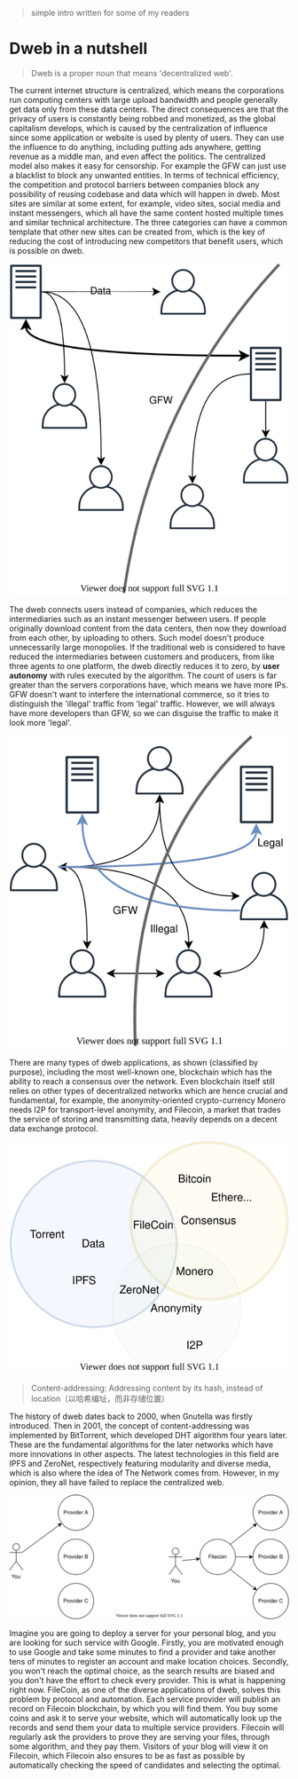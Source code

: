 > simple intro written for some of my readers

# Dweb in a nutshell

> Dweb is a proper noun that means 'decentralized web'.

The current internet structure is centralized, which means the corporations run computing centers with large upload bandwidth and people generally get data only from these data centers. The direct consequences are that the privacy of users is constantly being robbed and monetized, as the global capitalism develops, which is caused by the centralization of influence since some application or website is used by plenty of users. They can use the influence to do anything, including putting ads anywhere, getting revenue as a middle man, and even affect the politics. The centralized model also makes it easy for censorship. For example the GFW can just use a blacklist to block any unwanted entities. In terms of technical efficiency, the competition and protocol barriers between companies block any possibility of reusing codebase and data which will happen in dweb. Most sites are similar at some extent, for example, video sites, social media and instant messengers, which all have the same content hosted multiple times and similar technical architecture. The three categories can have a common template that other new sites can be created from, which is the key of reducing the cost of introducing new competitors that benefit users, which is possible on dweb.

![](centr.drawio.svg)

The dweb connects users instead of companies, which reduces the intermediaries such as an instant messenger between users. If people originally download content from the data centers, then now they download from each other, by uploading to others. Such model doesn't produce unnecessarily large monopolies. If the traditional web is considered to have reduced the intermediaries between customers and producers, from like three agents to one platform, the dweb directly reduces it to zero, by **user autonomy** with rules executed by the algorithm.  The count of users is far greater than the servers corporations have, which means we have more IPs. GFW doesn't want to interfere the international commerce, so it tries to distinguish the 'illegal' traffic from 'legal' traffic. However, we will always have more developers than GFW, so we can disguise the traffic to make it look more 'legal'.

![](decentr.drawio.svg)

There are many types of dweb applications, as shown (classified by purpose), including the most well-known one, blockchain which has the ability to reach a consensus over the network. Even blockchain itself still relies on other types of decentralized networks which are hence crucial and fundamental, for example, the anonymity-oriented crypto-currency Monero needs I2P for transport-level anonymity, and Filecoin, a market that trades the service of storing and transmitting data, heavily depends on a decent data exchange protocol.

![](dwebtype.drawio.svg)

> Content-addressing: Addressing content by its hash, instead of location（以哈希编址，而非存储位置）

The history of dweb dates back to 2000, when Gnutella was firstly introduced. Then in 2001, the concept of content-addressing was implemented by BitTorrent, which developed DHT algorithm four years later. These are the fundamental algorithms for the later networks which have more innovations in other aspects. The latest technologies in this field are IPFS and ZeroNet, respectively featuring modularity and diverse media, which is also where the idea of The Network comes from. However, in my opinion, they all have failed to replace the centralized web.

![](fc.drawio.svg)

Imagine you are going to deploy a server for your personal blog, and you are looking for such service with Google. Firstly, you are motivated enough to use Google and take some minutes to find a provider and take another tens of minutes to register an account and make location choices. Secondly, you won't reach the optimal choice, as the search results are biased and you don't have the effort to check every provider. This is what is happening right now. FileCoin, as one of the diverse applications of dweb, solves this problem by protocol and automation. Each service provider will publish an record on Filecoin blockchain, by which you will find them. You buy some coins and ask it to serve your website, which will automatically look up the records and send them your data to multiple service providers. Filecoin will regularly ask the providers to prove they are serving your files, through some algorithm, and they pay them. Visitors of your blog will view it on Filecoin, which Filecoin also ensures to be as fast as possible by automatically checking the speed of candidates and selecting the optimal.
